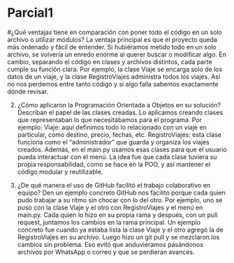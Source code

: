 # Parcial1 

#¿Qué ventajas tiene en comparación con poner todo el código en un solo archivo o utilizar módulos?
La ventaja principal es que el proyecto queda más ordenado y fácil de entender. Si hubiéramos metido todo en un solo archivo, se volvería un enredo enorme al querer buscar o modificar algo. En cambio, separando el código en clases y archivos distintos, cada parte cumple su función clara. Por ejemplo, la clase Viaje se encarga solo de los datos de un viaje, y la clase RegistroViajes administra todos los viajes. Así no nos perdemos entre tanto código y si algo falla sabemos exactamente dónde revisar.

2. ¿Cómo aplicaron la Programación Orientada a Objetos en su solución? Describan el papel de las clases creadas.
Lo aplicamos creando clases que representaban lo que necesitábamos para el programa. Por ejemplo: Viaje: aquí definimos todo lo relacionado con un viaje en particular, como destino, precio, fechas, etc. RegistroViajes: esta clase funciona como el “administrador” que guarda y organiza los viajes creados. Además, en el main.py usamos esas clases para que el usuario pueda interactuar con el menú. La idea fue que cada clase tuviera su propia responsabilidad, como se hace en la POO, y así mantener el código modular y reutilizable.

3. ¿De qué manera el uso de GitHub facilitó el trabajo colaborativo en equipo? Den un ejemplo concreto
GitHub nos facilito porque cada quien pudo trabajar a su ritmo sin chocar con lo del otro. Por ejemplo, uno se puso con la clase Viaje y el otro con RegistroViajes y el menú en main.py. Cada quien lo hizo en su propia rama y después, con un pull request, juntamos los cambios en la rama principal. Un ejemplo concreto fue cuando ya estaba lista la clase Viaje y el otro agregó la de RegistroViajes en su archivo. Luego hizo un git pull y se mezclaron los cambios sin problema. Eso evitó que anduviéramos pasándonos archivos por WhatsApp o correo y que se perdieran avances.